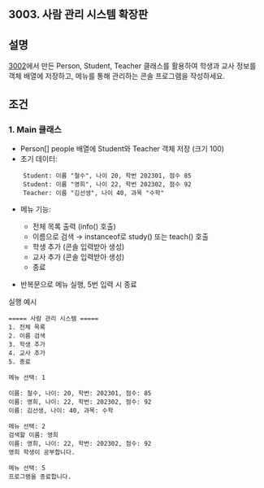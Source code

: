## 3003. 사람 관리 시스템 확장판

## **설명**
[3002](3002.md)에서 만든 Person, Student, Teacher 클래스를 활용하여
학생과 교사 정보를 객체 배열에 저장하고, 메뉴를 통해 관리하는 콘솔 프로그램을 작성하세요.

## **조건**

### 1. Main 클래스

- Person[] people 배열에 Student와 Teacher 객체 저장 (크기 100)
- 초기 데이터:

```
    Student: 이름 "철수", 나이 20, 학번 202301, 점수 85
    Student: 이름 "영희", 나이 22, 학번 202302, 점수 92
    Teacher: 이름 "김선생", 나이 40, 과목 "수학"
```

- 메뉴 기능:

    - 전체 목록 출력 (info() 호출)
    - 이름으로 검색 → instanceof로 study() 또는 teach() 호출
    - 학생 추가 (콘솔 입력받아 생성)
    - 교사 추가 (콘솔 입력받아 생성)
    - 종료

- 반복문으로 메뉴 실행, 5번 입력 시 종료

실행 예시

    ===== 사람 관리 시스템 =====
    1. 전체 목록
    2. 이름 검색
    3. 학생 추가
    4. 교사 추가
    5. 종료

    메뉴 선택: 1

    이름: 철수, 나이: 20, 학번: 202301, 점수: 85
    이름: 영희, 나이: 22, 학번: 202302, 점수: 92
    이름: 김선생, 나이: 40, 과목: 수학

    메뉴 선택: 2
    검색할 이름: 영희
    이름: 영희, 나이: 22, 학번: 202302, 점수: 92
    영희 학생이 공부합니다.

    메뉴 선택: 5
    프로그램을 종료합니다.